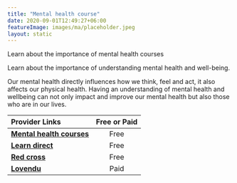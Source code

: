```yaml
---
title: "Mental health course"
date: 2020-09-01T12:49:27+06:00
featureImage: images/ma/placeholder.jpeg
layout: static
---
```


Learn about the importance of mental health courses

Learn about the importance of understanding mental health and well-being.

Our mental health directly influences how we think, feel and act, it also affects our physical health. Having an understanding of mental health and wellbeing can not only impact and improve our mental health but also those who are in our lives.

| Provider Links      | Free or Paid  |  
| :-----------          | :--------------:      |  
| [**Mental health courses**](https://mentalhealthcourses.org.uk/) | Free | 
| [**Learn direct**](https://www.learndirect.com/blog/the-importance-of-understanding-mental-health) | Free | 
| [**Red cross**](https://blog.redcrossfirstaidtraining.co.uk/7-advantages-of-mental-health-training-that-will-help-deliver-value) | Free | 
| [**Lovendu**](https://www.awin1.com/cread.php?awinmid=25994&awinaffid=1198638&ued=https%3A%2F%2Flovendu.co.uk%2F) | Paid | 
  

<br/><br/>






